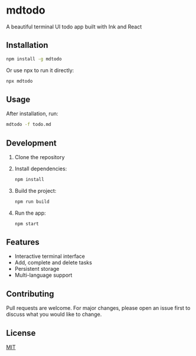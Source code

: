 # mdtodo

A beautiful terminal UI todo app built with Ink and React

## Installation

```bash
npm install -g mdtodo
```

Or use npx to run it directly:

```bash
npx mdtodo
```

## Usage

After installation, run:

```bash
mdtodo -f todo.md
```

## Development

1. Clone the repository
2. Install dependencies:

   ```bash
   npm install
   ```

3. Build the project:

   ```bash
   npm run build
   ```

4. Run the app:

   ```bash
   npm start
   ```

## Features

- Interactive terminal interface
- Add, complete and delete tasks
- Persistent storage
- Multi-language support

## Contributing

Pull requests are welcome. For major changes, please open an issue first to discuss what you would like to change.

## License

[MIT](LICENSE.md)
